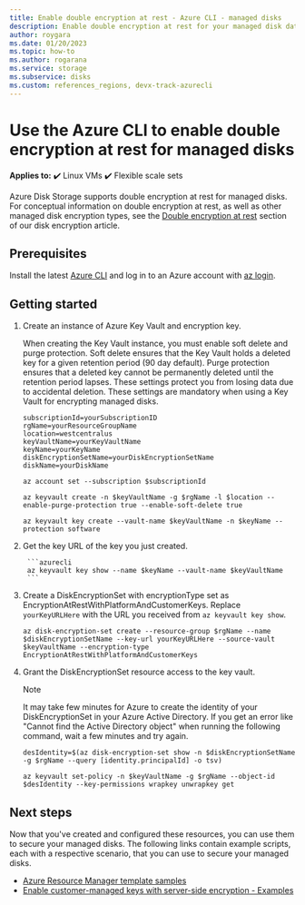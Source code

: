 ```yaml
---
title: Enable double encryption at rest - Azure CLI - managed disks
description: Enable double encryption at rest for your managed disk data using the Azure CLI.
author: roygara
ms.date: 01/20/2023
ms.topic: how-to
ms.author: rogarana
ms.service: storage
ms.subservice: disks
ms.custom: references_regions, devx-track-azurecli
---
```


# Use the Azure CLI to enable double encryption at rest for managed disks

**Applies to:** :heavy_check_mark: Linux VMs :heavy_check_mark: Flexible scale sets 

Azure Disk Storage supports double encryption at rest for managed disks. For conceptual information on double encryption at rest, as well as other managed disk encryption types, see the [Double encryption at rest](../disk-encryption.md#double-encryption-at-rest) section of our disk encryption article.

## Prerequisites

Install the latest [Azure CLI](/cli/azure/install-az-cli2) and log in to an Azure account with [az login](/cli/azure/reference-index).

## Getting started

1. Create an instance of Azure Key Vault and encryption key.

    When creating the Key Vault instance, you must enable soft delete and purge protection. Soft delete ensures that the Key Vault holds a deleted key for a given retention period (90 day default). Purge protection ensures that a deleted key cannot be permanently deleted until the retention period lapses. These settings protect you from losing data due to accidental deletion. These settings are mandatory when using a Key Vault for encrypting managed disks.

    
    ```azurecli
    subscriptionId=yourSubscriptionID
    rgName=yourResourceGroupName
    location=westcentralus
    keyVaultName=yourKeyVaultName
    keyName=yourKeyName
    diskEncryptionSetName=yourDiskEncryptionSetName
    diskName=yourDiskName

    az account set --subscription $subscriptionId

    az keyvault create -n $keyVaultName -g $rgName -l $location --enable-purge-protection true --enable-soft-delete true

    az keyvault key create --vault-name $keyVaultName -n $keyName --protection software
    ```

1. Get the key URL of the key you just created.

        ```azurecli
        az keyvault key show --name $keyName --vault-name $keyVaultName
        ```

1.    Create a DiskEncryptionSet with encryptionType set as EncryptionAtRestWithPlatformAndCustomerKeys. Replace `yourKeyURLHere` with the URL you received from `az keyvault key show`. 
    
        ```azurecli
        az disk-encryption-set create --resource-group $rgName --name $diskEncryptionSetName --key-url yourKeyURLHere --source-vault $keyVaultName --encryption-type EncryptionAtRestWithPlatformAndCustomerKeys
        ```

1.    Grant the DiskEncryptionSet resource access to the key vault. 

        > [!NOTE]
        > It may take few minutes for Azure to create the identity of your DiskEncryptionSet in your Azure Active Directory. If you get an error like "Cannot find the Active Directory object" when running the following command, wait a few minutes and try again.

        ```azurecli
        desIdentity=$(az disk-encryption-set show -n $diskEncryptionSetName -g $rgName --query [identity.principalId] -o tsv)

        az keyvault set-policy -n $keyVaultName -g $rgName --object-id $desIdentity --key-permissions wrapkey unwrapkey get
        ```

## Next steps

Now that you've created and configured these resources, you can use them to secure your managed disks. The following links contain example scripts, each with a respective scenario, that you can use to secure your managed disks.

- [Azure Resource Manager template samples](https://github.com/Azure-Samples/managed-disks-powershell-getting-started/tree/master/DoubleEncryption)
- [Enable customer-managed keys with server-side encryption - Examples](disks-enable-customer-managed-keys-cli.md#examples)
